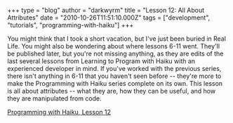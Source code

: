 +++
type = "blog"
author = "darkwyrm"
title = "Lesson 12: All About Attributes"
date = "2010-10-26T11:51:10.000Z"
tags = ["development", "tutorials", "programming-with-haiku"]
+++

You might think that I took a short vacation, but I've just been buried in Real Life. You might also be wondering about where lessons 6-11 went. They'll be published later, but you're not missing anything, as they are edits of the last several lessons from Learning to Program with Haiku with an experienced developer in mind. If you've worked with the previous series, there isn't anything in 6-11 that you haven't seen before -- they're more to make the Programming with Haiku series complete on its own. This lesson is all about attributes -- what they are, how they can be useful, and how they are manipulated from code.

<a href="http://darkwyrm.beemulated.net/downloads/PWHaiku/Programming%20with%20Haiku%20Lesson12.pdf">Programming with Haiku, Lesson 12</a>
